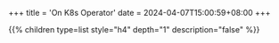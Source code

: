 +++
title = 'On K8s Operator'
date = 2024-04-07T15:00:59+08:00
+++


{{% children type=list style="h4" depth="1" description="false" %}}